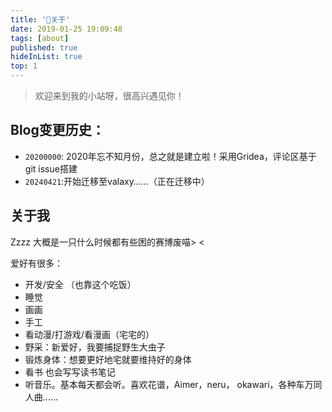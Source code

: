 ```yaml
---
title: '🍡关于'
date: 2019-01-25 19:09:48
tags: [about]
published: true
hideInList: true
top: 1
---
```

> 欢迎来到我的小站呀，很高兴遇见你！

## Blog变更历史：
- `20200000`: 2020年忘不知月份，总之就是建立啦！采用Gridea，评论区基于git issue搭建   
- `20240421`:开始迁移至valaxy……（正在迁移中）   


## 关于我

Zzzz 大概是一只什么时候都有些困的赛博废喵> <     

爱好有很多：
- 开发/安全 （也靠这个吃饭）
- 睡觉
- 画画
- 手工
- 看动漫/打游戏/看漫画（宅宅的）
- 野采：新爱好，我要捕捉野生大虫子
- 锻炼身体：想要更好地宅就要维持好的身体
- 看书 也会写写读书笔记 
- 听音乐。基本每天都会听。喜欢花谱，Aimer，neru， okawari，各种车万同人曲……        
   
      
        


     









